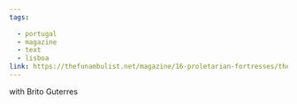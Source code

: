 ```yaml
---
tags:
  
  - portugal
  - magazine
  - text
  - lisboa
link: https://thefunambulist.net/magazine/16-proletarian-fortresses/the-invisible-city-existence-and-resistance-in-the-peripheries-of-lisbon-by-ana-naomi-de-sousa-antonio-brito-guterres
---
```

with Brito Guterres

